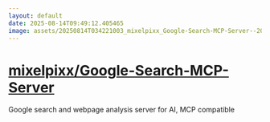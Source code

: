 ```yaml
---
layout: default
date: 2025-08-14T09:49:12.405465
image: assets/20250814T034221003_mixelpixx_Google-Search-MCP-Server--20250814T034428652--cropped.png
---
```


# [mixelpixx/Google-Search-MCP-Server](https://github.com/mixelpixx/Google-Search-MCP-Server)

Google search and webpage analysis server for AI, MCP compatible

